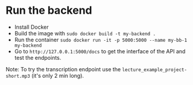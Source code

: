 # Run the backend

- Install Docker 
- Build the image with `sudo docker build -t my-backend .`
- Run the container `sudo docker run -it -p 5000:5000 --name my-bb-1 my-backend`
- Go to `http://127.0.0.1:5000/docs` to get the interface of the API and test the endpoints.

Note: To try the transcription endpoint use the `lecture_example_project-short.mp3` (it's only 2 min long). 